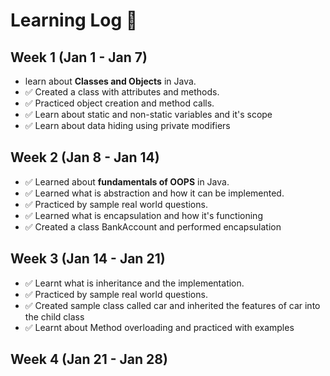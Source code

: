# Learning Log 📖

## Week 1 (Jan 1 - Jan 7)
- learn about **Classes and Objects** in Java.  
- ‍✅ Created a class with attributes and methods.  
- ✅ Practiced object creation and method calls.
- ✅ Learn about static and non-static variables and it's scope
- ✅ Learn about data hiding using private modifiers

## Week 2 (Jan 8 - Jan 14)
- ✅ Learned about **fundamentals of OOPS** in Java.
- ‍✅ Learned what is abstraction and how it can be implemented.
- ✅ Practiced by sample real world questions.
- ✅ Learned what is encapsulation and how it's functioning
- ✅ Created a class BankAccount and performed encapsulation

## Week 3 (Jan 14 - Jan 21) 
- ✅ Learnt what is inheritance and the implementation.
- ✅ Practiced by sample real world questions.
- ✅ Created sample class called car and inherited the features of car into the child class
- ✅ Learnt about Method overloading and practiced with examples

## Week 4 (Jan 21 - Jan 28) 

